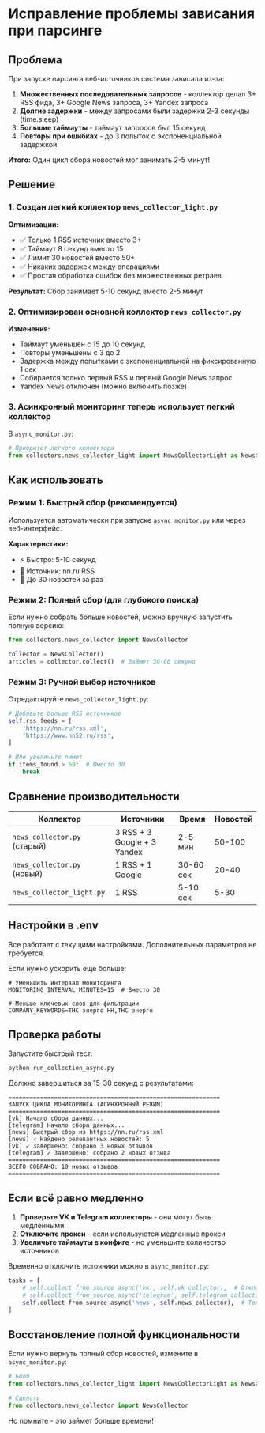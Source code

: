 # Исправление проблемы зависания при парсинге

## Проблема

При запуске парсинга веб-источников система зависала из-за:

1. **Множественных последовательных запросов** - коллектор делал 3+ RSS фида, 3+ Google News запроса, 3+ Yandex запроса
2. **Долгие задержки** - между запросами были задержки 2-3 секунды (time.sleep)
3. **Большие таймауты** - таймаут запросов был 15 секунд
4. **Повторы при ошибках** - до 3 попыток с экспоненциальной задержкой

**Итого:** Один цикл сбора новостей мог занимать 2-5 минут!

## Решение

### 1. Создан легкий коллектор `news_collector_light.py`

**Оптимизации:**
- ✅ Только 1 RSS источник вместо 3+
- ✅ Таймаут 8 секунд вместо 15
- ✅ Лимит 30 новостей вместо 50+
- ✅ Никаких задержек между операциями
- ✅ Простая обработка ошибок без множественных ретраев

**Результат:** Сбор занимает 5-10 секунд вместо 2-5 минут

### 2. Оптимизирован основной коллектор `news_collector.py`

**Изменения:**
- Таймаут уменьшен с 15 до 10 секунд
- Повторы уменьшены с 3 до 2
- Задержка между попытками с экспоненциальной на фиксированную 1 сек
- Собирается только первый RSS и первый Google News запрос
- Yandex News отключен (можно включить позже)

### 3. Асинхронный мониторинг теперь использует легкий коллектор

В `async_monitor.py`:
```python
# Приоритет легкого коллектора
from collectors.news_collector_light import NewsCollectorLight as NewsCollector
```

## Как использовать

### Режим 1: Быстрый сбор (рекомендуется)

Используется автоматически при запуске `async_monitor.py` или через веб-интерфейс.

**Характеристики:**
- ⚡ Быстро: 5-10 секунд
- 📰 Источник: nn.ru RSS
- 🎯 До 30 новостей за раз

### Режим 2: Полный сбор (для глубокого поиска)

Если нужно собрать больше новостей, можно вручную запустить полную версию:

```python
from collectors.news_collector import NewsCollector

collector = NewsCollector()
articles = collector.collect()  # Займет 30-60 секунд
```

### Режим 3: Ручной выбор источников

Отредактируйте `news_collector_light.py`:

```python
# Добавьте больше RSS источников
self.rss_feeds = [
    'https://nn.ru/rss.xml',
    'https://www.nn52.ru/rss',
]

# Или увеличьте лимит
if items_found > 50:  # Вместо 30
    break
```

## Сравнение производительности

| Коллектор | Источники | Время | Новостей |
|-----------|-----------|-------|----------|
| `news_collector.py` (старый) | 3 RSS + 3 Google + 3 Yandex | 2-5 мин | 50-100 |
| `news_collector.py` (новый) | 1 RSS + 1 Google | 30-60 сек | 20-40 |
| `news_collector_light.py` | 1 RSS | 5-10 сек | 5-30 |

## Настройки в .env

Все работает с текущими настройками. Дополнительных параметров не требуется.

Если нужно ускорить еще больше:

```env
# Уменьшить интервал мониторинга
MONITORING_INTERVAL_MINUTES=15  # Вместо 30

# Меньше ключевых слов для фильтрации
COMPANY_KEYWORDS=ТНС энерго НН,ТНС энерго
```

## Проверка работы

Запустите быстрый тест:

```bash
python run_collection_async.py
```

Должно завершиться за 15-30 секунд с результатами:

```
============================================================
ЗАПУСК ЦИКЛА МОНИТОРИНГА (АСИНХРОННЫЙ РЕЖИМ)
============================================================
[vk] Начало сбора данных...
[telegram] Начало сбора данных...
[news] Быстрый сбор из https://nn.ru/rss.xml
[news] ✓ Найдено релевантных новостей: 5
[vk] ✓ Завершено: собрано 3 новых отзывов
[telegram] ✓ Завершено: собрано 2 новых отзыва
============================================================
ВСЕГО СОБРАНО: 10 новых отзывов
============================================================
```

## Если всё равно медленно

1. **Проверьте VK и Telegram коллекторы** - они могут быть медленными
2. **Отключите прокси** - если используются медленные прокси
3. **Увеличьте таймауты в конфиге** - но уменьшите количество источников

Временно отключить источники можно в `async_monitor.py`:

```python
tasks = [
    # self.collect_from_source_async('vk', self.vk_collector),  # Отключен
    # self.collect_from_source_async('telegram', self.telegram_collector),  # Отключен
    self.collect_from_source_async('news', self.news_collector),  # Только новости
]
```

## Восстановление полной функциональности

Если нужно вернуть полный сбор новостей, измените в `async_monitor.py`:

```python
# Было
from collectors.news_collector_light import NewsCollectorLight as NewsCollector

# Сделать
from collectors.news_collector import NewsCollector
```

Но помните - это займет больше времени!
